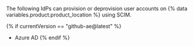 The following IdPs can provision or deprovision user accounts on {% data variables.product.product_location %} using SCIM.

{% if currentVersion == "github-ae@latest" %}
- Azure AD
{% endif %}
